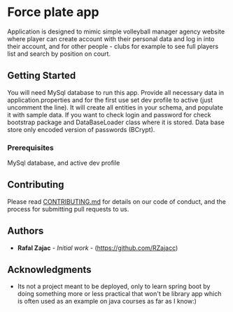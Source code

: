 # Force plate app

Application is designed to mimic simple volleyball manager agency website where player can create account with their 
personal data and log in into their account, and for other people - clubs for example to see full players list
and search by position on court.

## Getting Started

You will need MySql database to run this app. Provide all necessary data in application.properties and for the first use
set dev profile to active (just uncomment the line). It will create all entities in your schema, and populate it with 
sample data. If you want to check login and password for check bootstrap package and DataBaseLoader class where it is stored.
Data base store only encoded version of passwords (BCrypt). 

### Prerequisites

MySql database, and active dev profile

## Contributing

Please read [CONTRIBUTING.md](https://gist.github.com/PurpleBooth/b24679402957c63ec426) for details on our code of conduct, and the process for submitting pull requests to us.

## Authors

* **Rafal Zajac** - *Initial work* - (https://github.com/RZajacc)

## Acknowledgments

* Its not a project meant to be deployed, only to learn spring boot by doing something 
more or less practical that won't be library app which is often used as an example on java 
courses as far as I know:)
